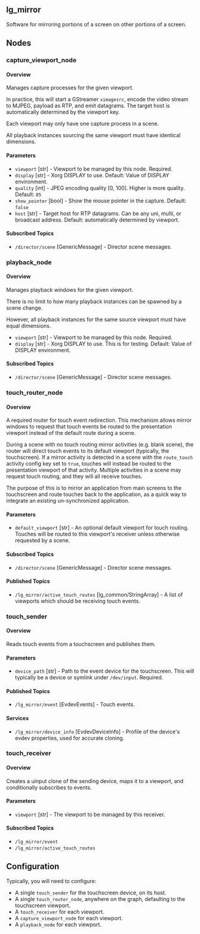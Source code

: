 lg\_mirror
---------

Software for mirroring portions of a screen on other portions of a screen.

## Nodes

### capture\_viewport\_node

#### Overview

Manages capture processes for the given viewport.

In practice, this will start a GStreamer `ximagesrc`, encode the video stream to MJPEG, payload as RTP, and emit datagrams. The target host is automatically determined by the viewport key.

Each viewport may only have one capture process in a scene.

All playback instances sourcing the same viewport must have identical dimensions.

#### Parameters

* `viewport` [str] - Viewport to be managed by this node. Required.
* `display` [str] - Xorg DISPLAY to use. Default: Value of DISPLAY environment.
* `quality` [int] - JPEG encoding quality [0, 100]. Higher is more quality. Default: `85`
* `show_pointer` [bool] - Show the mouse pointer in the capture. Default: `false`
* `host` [str] - Target host for RTP datagrams. Can be any uni, multi, or broadcast address. Default: automatically determined by viewport.

#### Subscribed Topics

* `/director/scene` [GenericMessage] - Director scene messages.

### playback\_node

#### Overview

Manages playback windows for the given viewport.

There is no limit to how many playback instances can be spawned by a scene change.

However, all playback instances for the same source viewport must have equal dimensions.

* `viewport` [str] - Viewport to be managed by this node. Required.
* `display` [str] - Xorg DISPLAY to use. This is for testing. Default: Value of DISPLAY environment.

#### Subscribed Topics

* `/director/scene` [GenericMessage] - Director scene messages.

### touch\_router\_node

#### Overview

A required router for touch event redirection. This mechanism allows mirror windows to request that touch events be routed to the presentation viewport instead of the default route during a scene.

During a scene with no touch routing mirror activities (e.g. blank scene), the router will direct touch events to its default viewport (typically, the touchscreen). If a mirror activity is detected in a scene with the `route_touch` activity config key set to `true`, touches will instead be routed to the presentation viewport of that activity. Multiple activities in a scene may request touch routing, and they will all receive touches.

The purpose of this is to mirror an application from main screens to the touchscreen and route touches back to the application, as a quick way to integrate an existing un-synchronized application.

#### Parameters

* `default_viewport` [str] - An optional default viewport for touch routing. Touches will be routed to this viewport's receiver unless otherwise requested by a scene.

#### Subscribed Topics

* `/director/scene` [GenericMessage] - Director scene messages.

#### Published Topics

* `/lg_mirror/active_touch_routes` [lg\_common/StringArray] - A list of viewports which should be receiving touch events.

### touch\_sender

#### Overview

Reads touch events from a touchscreen and publishes them.

#### Parameters

* `device_path` [str] - Path to the event device for the touchscreen. This will typically be a device or symlink under `/dev/input`. Required.

#### Published Topics

* `/lg_mirror/event` [EvdevEvents] - Touch events.

#### Services

* `/lg_mirror/device_info` [EvdevDeviceInfo] - Profile of the device's evdev properties, used for accurate cloning.

### touch\_receiver

#### Overview

Creates a uinput clone of the sending device, maps it to a viewport, and conditionally subscribes to events.

#### Parameters

* `viewport` [str] - The viewport to be managed by this receiver.

#### Subscribed Topics

* `/lg_mirror/event`
* `/lg_mirror/active_touch_routes`

## Configuration

Typically, you will need to configure:

* A single `touch_sender` for the touchscreen device, on its host.
* A single `touch_router_node`, anywhere on the graph, defaulting to the touchscreen viewport.
* A `touch_receiver` for each viewport.
* A `capture_viewport_node` for each viewport.
* A `playback_node` for each viewport.
